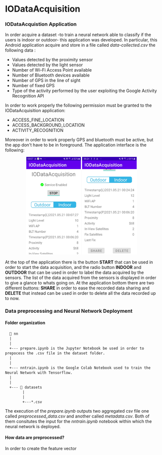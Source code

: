 # IODataAcquisition
### IODataAcquistion Application
In order acquire a dataset -to train a neural network able to classify if the users is indoor or outdoor- this application was developed. In particular, this Android application acquire and store in a file called _data-collected.csv_ the following data :
* Values detected by the proximity sensor
* Values detected by the light sensor
* Number of Wi-Fi Access Point available
* Number of Bluetooth devices available
* Number of GPS in the line of sight 
* Number of fixed GPS
* Type of the activity performed by the user exploiting the Google Activity Recognition API

In order to work properly the following permission must be granted to the IODataAcquisition application:
* ACCESS_FINE_LOCATION
* ACCESS_BACKGROUND_LOCATION
* ACTIVITY_RECOGNITION


Moreover in order to work properly GPS and bluetooth must be active, but the app don't have to be in foreground. The application interface is the following: </br>
<p align="center">
  <img src="doc/ApplicationInterface.jpg" width="180" height="320">
  <img src="doc/ApplicationInterface(2).jpg" width="180" height="320">
</p>

At the top of the application there is the button **START** that can be used in order to start the data acquisition, and the radio button **INDOOR** and **OUTDOOR** that can be used in order to label the data acquired by the sensors. The list of the data acquired from the sensors is displayed in order to give a glance to whats going on. At the application bottom there are two different buttons: **SHARE** in order to ease the recorded data sharing and **DELETE** that instead can be used in order to delete all the data recorded up to now. 

### Data preprocessing and Neural Network Deployment 

#### Folder organization 

```
  📂 nn 
  |
  |
  +--- prepare.ipynb is the Jupyter Notebook be used in order to prepocess the .csv file in the dataset folder.
  |
  |
  +--- nntrain.ipynb is the Google Colab Notebook used to train the Neural Network with Tensorflow.  
  |
  |
  +--- 📂 datasets
        |
        |
        +---*.csv
```
The execution of the _prepare.ipynb_ outputs two aggregated csv file one called _preprocessed_data.csv_ and another called _metadata.csv_. Both of them consitutes the input for the _nntrain.ipynb_ notebook within which the neural network is deployed.
#### How data are preprocessed?
In order to create the feature vector
